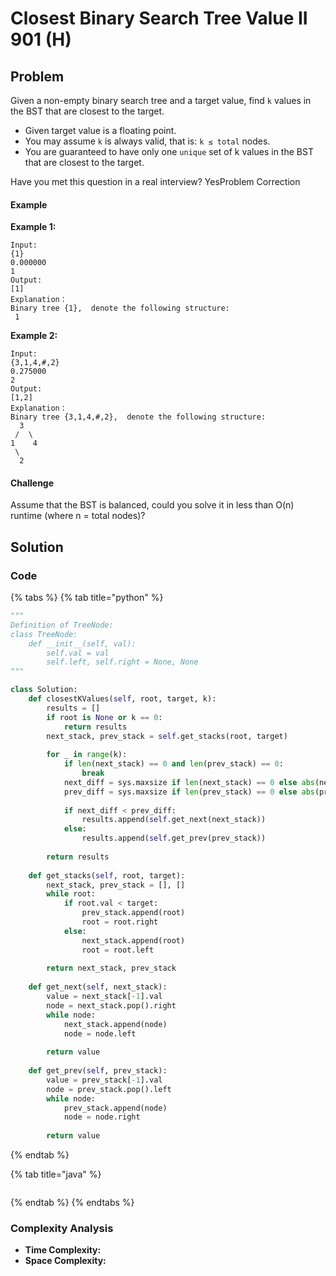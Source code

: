 # Closest Binary Search Tree Value II 901 \(H\)

## Problem

Given a non-empty binary search tree and a target value, find `k` values in the BST that are closest to the target.

* Given target value is a floating point.
* You may assume `k` is always valid, that is: `k ≤ total` nodes.
* You are guaranteed to have only one `unique` set of k values in the BST that are closest to the target.

Have you met this question in a real interview?  YesProblem Correction

#### Example

**Example 1:**

```text
Input:
{1}
0.000000
1
Output:
[1]
Explanation：
Binary tree {1},  denote the following structure:
 1
```

**Example 2:**

```text
Input:
{3,1,4,#,2}
0.275000
2
Output:
[1,2]
Explanation：
Binary tree {3,1,4,#,2},  denote the following structure:
  3
 /  \
1    4
 \
  2
```

#### Challenge

Assume that the BST is balanced, could you solve it in less than O\(n\) runtime \(where n = total nodes\)?

## Solution

### Code

{% tabs %}
{% tab title="python" %}
```python
"""
Definition of TreeNode:
class TreeNode:
    def __init__(self, val):
        self.val = val
        self.left, self.right = None, None
"""

class Solution:
    def closestKValues(self, root, target, k):
        results = []
        if root is None or k == 0:
            return results
        next_stack, prev_stack = self.get_stacks(root, target)
        
        for _ in range(k):
            if len(next_stack) == 0 and len(prev_stack) == 0:
                break
            next_diff = sys.maxsize if len(next_stack) == 0 else abs(next_stack[-1].val - target)
            prev_diff = sys.maxsize if len(prev_stack) == 0 else abs(prev_stack[-1].val - target)
            
            if next_diff < prev_diff:
                results.append(self.get_next(next_stack))
            else:
                results.append(self.get_prev(prev_stack))
                
        return results
    
    def get_stacks(self, root, target):
        next_stack, prev_stack = [], []
        while root:
            if root.val < target:
                prev_stack.append(root)
                root = root.right
            else:
                next_stack.append(root)
                root = root.left
                
        return next_stack, prev_stack
    
    def get_next(self, next_stack):
        value = next_stack[-1].val
        node = next_stack.pop().right 
        while node:
            next_stack.append(node)
            node = node.left
            
        return value
        
    def get_prev(self, prev_stack):
        value = prev_stack[-1].val
        node = prev_stack.pop().left     
        while node:
            prev_stack.append(node)
            node = node.right
            
        return value
```
{% endtab %}

{% tab title="java" %}
```

```
{% endtab %}
{% endtabs %}

### Complexity Analysis

* **Time Complexity:**
* **Space Complexity:**

